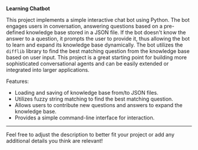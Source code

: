 **Learning Chatbot**

This project implements a simple interactive chat bot using Python. The bot engages users in conversation, answering questions based on a pre-defined knowledge base stored in a JSON file. If the bot doesn't know the answer to a question, it prompts the user to provide it, thus allowing the bot to learn and expand its knowledge base dynamically. The bot utilizes the `difflib` library to find the best matching question from the knowledge base based on user input. This project is a great starting point for building more sophisticated conversational agents and can be easily extended or integrated into larger applications.

Features:
- Loading and saving of knowledge base from/to JSON files.
- Utilizes fuzzy string matching to find the best matching question.
- Allows users to contribute new questions and answers to expand the knowledge base.
- Provides a simple command-line interface for interaction.

---

Feel free to adjust the description to better fit your project or add any additional details you think are relevant!
